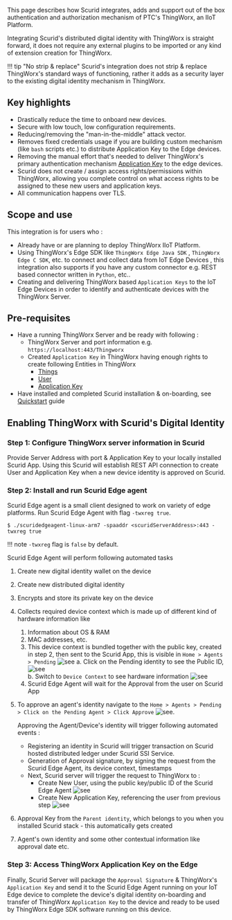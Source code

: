 This page describes how Scurid integrates, adds and support out of the box authentication and authorization mechanism of PTC's ThingWorx, an IIoT Platform.

Integrating Scurid's distributed digital identity with ThingWorx is straight forward, it does not require any external plugins to be imported or any kind of extension creation for ThingWorx.

!!! tip "No strip & replace"
    Scurid's integration does not strip & replace ThingWorx's standard ways of functioning, rather it adds as a security layer to the existing digital identity mechanism in ThingWorx.

## Key highlights
* Drastically reduce the time to onboard new devices. 
* Secure with low touch, low configuration requirements.
* Reducing/removing the "man-in-the-middle" attack vector.
* Removes fixed credentials usage if you are building custom mechanism (like `bash` scripts etc.) to distribute Application Key to the Edge devices. 
* Removing the manual effort that's needed to deliver ThingWorx's primary authentication mechanism [Application Key](https://support.ptc.com/help/thingworx/platform/r9/en/index.html#page/ThingWorx/Help/Composer/Security/ApplicationKeys/ApplicationKeys.html) to the edge devices.
* Scurid does not create / assign access rights/permissions within ThingWorx, allowing you complete control on what access rights to be assigned to these new users and application keys.
* All communication happens over TLS.


## Scope and use 

This integration is for users who :

* Already have or are planning to deploy ThingWorx IIoT Platform.
* Using ThingWorx's Edge SDK like `ThingWorx Edge Java SDK` , `ThingWorx Edge C SDK`, etc. to connect and collect data from IoT Edge Devices , this integration also supports if you have any custom connector e.g. REST based connector written in `Python`, etc.. 
* Creating and delivering ThingWorx based `Application Keys` to the IoT Edge Devices in order to identify and authenticate devices with the ThingWorx Server.

## Pre-requisites

* Have a running ThingWorx Server and be ready with following :
  * ThingWorx Server and port information e.g. `https://localhost:443/Thingworx`
  * Created `Application Key` in ThingWorx having enough rights to create following Entities in ThingWorx
    * [Things](https://support.ptc.com/help/thingworx/platform/r9/en/index.html#page/ThingWorx/Help/Composer/Things/Things.html)
    * [User](https://support.ptc.com/help/thingworx/platform/r9/en/index.html#page/ThingWorx/Help/Composer/Security/Users/Users.html)
    * [Application Key](https://support.ptc.com/help/thingworx/platform/r9/en/index.html#page/ThingWorx/Help/Composer/Security/ApplicationKeys/ApplicationKeys.html)
* Have installed and completed Scurid installation & on-boarding, see [Quickstart](quickstart/quickstart-on-premise.md) guide

## Enabling ThingWorx with Scurid's Digital Identity

### Step 1: Configure ThingWorx server information in Scurid 
Provide Server Address with port & Application Key to your locally installed Scurid App. Using this Scurid will establish REST API connection to create User and Application Key when a new device identity is approved on Scurid.

### Step 2: Install and run Scurid Edge agent 
Scurid Edge agent is a small client designed to work on variety of edge platforms. Run Scurid Edge Agent with flag `-twxreg true`.

```shell
$ ./scuridedgeagent-linux-arm7 -spaaddr <scuridServerAddress>:443 -twxreg true
```

!!! note
    `-twxreg` flag is `false` by default.

Scurid Edge Agent will perform following automated tasks

   1. Create new digital identity wallet on the device 
   2. Create new distributed digital identity
   3. Encrypts and store its private key on the device 
   4. Collects required device context which is made up of different kind of hardware information like
      1. Information about OS & RAM
      2. MAC addresses, etc. 
      3. This device context is bundled together with the public key, created in step 2, then sent to the Scurid App, this is visible in `Home > Agents > Pending` ![see](img/pendingagent_twx.png)
        a. Click on the Pending identity to see the Public ID, ![see](img/pendingagent_publicid_twx.png)  
        b. Switch to `Device Context` to see hardware information ![see](img/pendingagent_dc_twx.png)
      4. Scurid Edge Agent will wait for the Approval from the user on Scurid App
   5. To approve an agent's identity navigate to the `Home > Agents > Pending > Click on the Pending Agent > Click Approve` ![see](img/approvedagent_twx.png). 

      Approving the Agent/Device's identity will trigger following automated events :

      * Registering an identity in Scurid will trigger transaction on Scurid hosted distributed ledger under Scurid SSI Service.
      * Generation of Approval signature, by signing the request from the Scurid Edge Agent, its device context, timestamps
      * Next, Scurid server will trigger the request to ThingWorx to :
        * Create New User, using the public key/public ID of the Scurid Edge Agent ![see](img/twx-usercreation.png)
        * Create New Application Key, referencing the user from previous step ![see](img/applicationkey_twx.png)
   6. Approval Key from the `Parent identity`, which belongs to you when you installed Scurid stack - this automatically gets created 
   7. Agent's own identity and some other contextual information like approval date etc. 

### Step 3: Access ThingWorx Application Key on the Edge 

Finally, Scurid Server will package the `Approval Signature` & ThingWorx's `Application Key` and send it to the Scurid Edge Agent running on your IoT Edge device to complete the device's digital identity on-boarding and transfer of ThingWorx `Application Key` to the device and ready to be used by ThingWorx Edge SDK software running on this device.
    